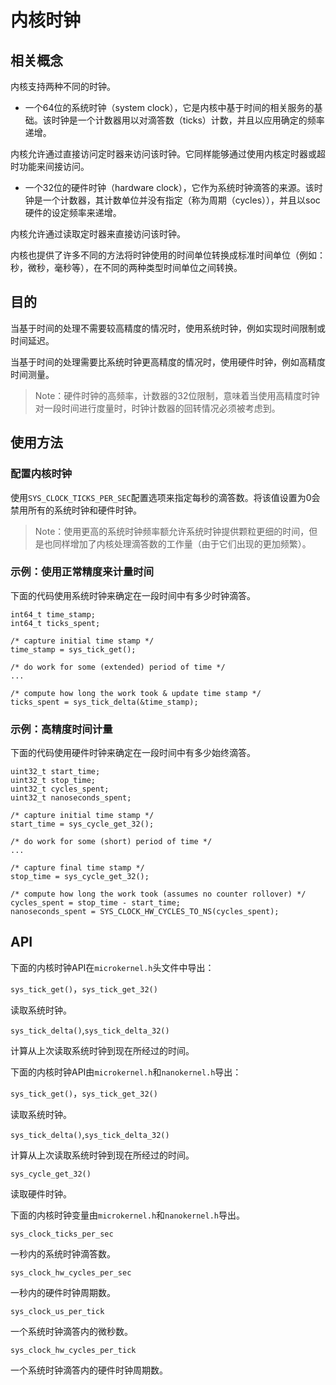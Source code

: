 # 内核时钟

## 相关概念

内核支持两种不同的时钟。

- 一个64位的系统时钟（system clock），它是内核中基于时间的相关服务的基础。该时钟是一个计数器用以对滴答数（ticks）计数，并且以应用确定的频率递增。

内核允许通过直接访问定时器来访问该时钟。它同样能够通过使用内核定时器或超时功能来间接访问。

- 一个32位的硬件时钟（hardware clock），它作为系统时钟滴答的来源。该时钟是一个计数器，其计数单位并没有指定（称为周期（cycles）），并且以soc硬件的设定频率来递增。

内核允许通过读取定时器来直接访问该时钟。

内核也提供了许多不同的方法将时钟使用的时间单位转换成标准时间单位（例如：秒，微秒，毫秒等），在不同的两种类型时间单位之间转换。

## 目的

当基于时间的处理不需要较高精度的情况时，使用系统时钟，例如实现时间限制或时间延迟。

当基于时间的处理需要比系统时钟更高精度的情况时，使用硬件时钟，例如高精度时间测量。

> Note：硬件时钟的高频率，计数器的32位限制，意味着当使用高精度时钟对一段时间进行度量时，时钟计数器的回转情况必须被考虑到。

## 使用方法

### 配置内核时钟

使用`SYS_CLOCK_TICKS_PER_SEC`配置选项来指定每秒的滴答数。将该值设置为0会禁用所有的系统时钟和硬件时钟。

> Note：使用更高的系统时钟频率额允许系统时钟提供颗粒更细的时间，但是也同样增加了内核处理滴答数的工作量（由于它们出现的更加频繁）。

### 示例：使用正常精度来计量时间

下面的代码使用系统时钟来确定在一段时间中有多少时钟滴答。

```
int64_t time_stamp;
int64_t ticks_spent;

/* capture initial time stamp */
time_stamp = sys_tick_get();

/* do work for some (extended) period of time */
...

/* compute how long the work took & update time stamp */
ticks_spent = sys_tick_delta(&time_stamp);
```

### 示例：高精度时间计量

下面的代码使用硬件时钟来确定在一段时间中有多少始终滴答。

```
uint32_t start_time;
uint32_t stop_time;
uint32_t cycles_spent;
uint32_t nanoseconds_spent;

/* capture initial time stamp */
start_time = sys_cycle_get_32();

/* do work for some (short) period of time */
...

/* capture final time stamp */
stop_time = sys_cycle_get_32();

/* compute how long the work took (assumes no counter rollover) */
cycles_spent = stop_time - start_time;
nanoseconds_spent = SYS_CLOCK_HW_CYCLES_TO_NS(cycles_spent);
```

## API

下面的内核时钟API在`microkernel.h`头文件中导出：

`sys_tick_get()`，`sys_tick_get_32()`

读取系统时钟。

`sys_tick_delta()`,`sys_tick_delta_32()`

计算从上次读取系统时钟到现在所经过的时间。


下面的内核时钟API由`microkernel.h`和`nanokernel.h`导出：

`sys_tick_get()`，`sys_tick_get_32()`

读取系统时钟。

`sys_tick_delta()`,`sys_tick_delta_32()`

计算从上次读取系统时钟到现在所经过的时间。

`sys_cycle_get_32()`

读取硬件时钟。

下面的内核时钟变量由`microkernel.h`和`nanokernel.h`导出。

`sys_clock_ticks_per_sec`

一秒内的系统时钟滴答数。

`sys_clock_hw_cycles_per_sec`

一秒内的硬件时钟周期数。

`sys_clock_us_per_tick`

一个系统时钟滴答内的微秒数。

`sys_clock_hw_cycles_per_tick`

一个系统时钟滴答内的硬件时钟周期数。


